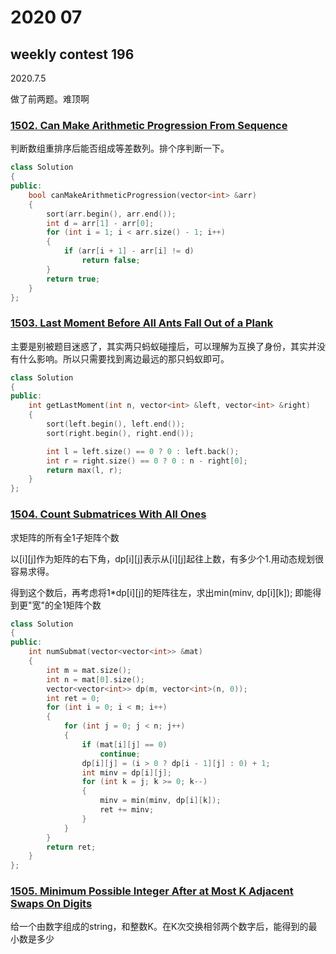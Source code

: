 # 2020 07

## weekly contest 196

2020.7.5

做了前两题。难顶啊

### [1502. Can Make Arithmetic Progression From Sequence](https://leetcode.com/problems/can-make-arithmetic-progression-from-sequence/)

判断数组重排序后能否组成等差数列。排个序判断一下。

```cpp
class Solution
{
public:
    bool canMakeArithmeticProgression(vector<int> &arr)
    {
        sort(arr.begin(), arr.end());
        int d = arr[1] - arr[0];
        for (int i = 1; i < arr.size() - 1; i++)
        {
            if (arr[i + 1] - arr[i] != d)
                return false;
        }
        return true;
    }
};
```

### [1503. Last Moment Before All Ants Fall Out of a Plank](https://leetcode.com/problems/last-moment-before-all-ants-fall-out-of-a-plank/)

主要是别被题目迷惑了，其实两只蚂蚁碰撞后，可以理解为互换了身份，其实并没有什么影响。所以只需要找到离边最远的那只蚂蚁即可。

```cpp
class Solution
{
public:
    int getLastMoment(int n, vector<int> &left, vector<int> &right)
    {
        sort(left.begin(), left.end());
        sort(right.begin(), right.end());

        int l = left.size() == 0 ? 0 : left.back();
        int r = right.size() == 0 ? 0 : n - right[0];
        return max(l, r);
    }
};
```

### [1504. Count Submatrices With All Ones](https://leetcode.com/problems/count-submatrices-with-all-ones/)

求矩阵的所有全1子矩阵个数

以[i][j]作为矩阵的右下角，dp[i][j]表示从[i][j]起往上数，有多少个1.用动态规划很容易求得。

得到这个数后，再考虑将1*dp[i][j]的矩阵往左，求出min(minv, dp[i][k]); 即能得到更"宽"的全1矩阵个数

```cpp
class Solution
{
public:
    int numSubmat(vector<vector<int>> &mat)
    {
        int m = mat.size();
        int n = mat[0].size();
        vector<vector<int>> dp(m, vector<int>(n, 0));
        int ret = 0;
        for (int i = 0; i < m; i++)
        {
            for (int j = 0; j < n; j++)
            {
                if (mat[i][j] == 0)
                    continue;
                dp[i][j] = (i > 0 ? dp[i - 1][j] : 0) + 1;
                int minv = dp[i][j];
                for (int k = j; k >= 0; k--)
                {
                    minv = min(minv, dp[i][k]);
                    ret += minv;
                }
            }
        }
        return ret;
    }
};
```

### [1505. Minimum Possible Integer After at Most K Adjacent Swaps On Digits](https://leetcode.com/problems/minimum-possible-integer-after-at-most-k-adjacent-swaps-on-digits/)

给一个由数字组成的string，和整数K。在K次交换相邻两个数字后，能得到的最小数是多少